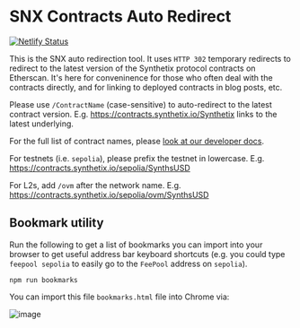# SNX Contracts Auto Redirect

[![Netlify Status](https://api.netlify.com/api/v1/badges/aa988a7b-353d-4f71-93c4-037df373d314/deploy-status)](https://app.netlify.com/sites/contract-linker/deploys)

This is the SNX auto redirection tool. It uses `HTTP 302` temporary redirects to redirect to the latest version of the Synthetix protocol contracts on Etherscan. It's here for conveninence for those who often deal with the contracts directly, and for linking to deployed contracts in blog posts, etc.

Please use `/ContractName` (case-sensitive) to auto-redirect to the latest contract version. E.g. https://contracts.synthetix.io/Synthetix links to the latest underlying.

For the full list of contract names, please [look at our developer docs](https://developer.synthetix.io/api/docs/deployed-contracts.html).

For testnets (i.e. `sepolia`), please prefix the testnet in lowercase. E.g. https://contracts.synthetix.io/sepolia/SynthsUSD

For L2s, add `/ovm` after the network name. E.g. https://contracts.synthetix.io/sepolia/ovm/SynthsUSD

## Bookmark utility

Run the following to get a list of bookmarks you can import into your browser to get useful address bar keyboard shortcuts (e.g. you could type `feepool sepolia` to easily go to the `FeePool` address on `sepolia`).

`npm run bookmarks`

You can import this file `bookmarks.html` file into Chrome via:

![image](https://user-images.githubusercontent.com/799038/68231553-4acd7900-ffc9-11e9-9d86-9a8abb1d179a.png)
